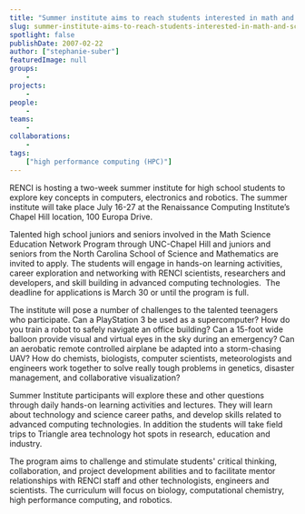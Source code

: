 ```yaml
---
title: "Summer institute aims to reach students interested in math and science"
slug: summer-institute-aims-to-reach-students-interested-in-math-and-science
spotlight: false
publishDate: 2007-02-22
author: ["stephanie-suber"]
featuredImage: null
groups:
    - 
projects:
    - 
people:
    - 
teams: 
    - 
collaborations:
    - 
tags:
    ["high performance computing (HPC)"]
---
```

RENCI is hosting a two-week summer institute for high school students to explore key concepts in computers, electronics and robotics. The summer institute will take place July 16-27 at the Renaissance Computing Institute’s Chapel Hill location, 100 Europa Drive.

<!--more-->

Talented high school juniors and seniors involved in the Math Science Education Network Program through UNC-Chapel Hill and juniors and seniors from the North Carolina School of Science and Mathematics are invited to apply. The students will engage in hands-on learning activities, career exploration and networking with RENCI scientists, researchers and developers, and skill building in advanced computing technologies.  The deadline for applications is March 30 or until the program is full.

The institute will pose a number of challenges to the talented teenagers who participate. Can a PlayStation 3 be used as a supercomputer? How do you train a robot to safely navigate an office building? Can a 15-foot wide balloon provide visual and virtual eyes in the sky during an emergency? Can an aerobatic remote controlled airplane be adapted into a storm-chasing UAV? How do chemists, biologists, computer scientists, meteorologists and engineers work together to solve really tough problems in genetics, disaster management, and collaborative visualization?

Summer Institute participants will explore these and other questions through daily hands-on learning activities and lectures. They will learn about technology and science career paths, and develop skills related to advanced computing technologies. In addition the students will take field trips to Triangle area technology hot spots in research, education and industry.

The program aims to challenge and stimulate students' critical thinking, collaboration, and project development abilities and to facilitate mentor relationships with RENCI staff and other technologists, engineers and scientists. The curriculum will focus on biology, computational chemistry, high performance computing, and robotics.
